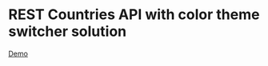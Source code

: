 # REST Countries API with color theme switcher solution
[Demo](https://countries-redux-pdwkq41tk-anderboom.vercel.app/)
